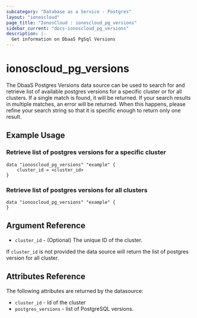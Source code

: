 ```yaml
---
subcategory: "Database as a Service - Postgres"
layout: "ionoscloud"
page_title: "IonosCloud : ionoscloud_pg_versions"
sidebar_current: "docs-ionoscloud_pg_versions"
description: |-
  Get information on DbaaS PgSql Versions
---
```


# ionoscloud\_pg_versions

The DbaaS Postgres Versions data source can be used to search for and retrieve list of available postgres versions for a specific cluster or for all clusters.
If a single match is found, it will be returned. If your search results in multiple matches, an error will be returned.
When this happens, please refine your search string so that it is specific enough to return only one result.

## Example Usage

### Retrieve list of postgres versions for a specific cluster
```hcl
data "ionoscloud_pg_versions" "example" {
	cluster_id = <cluster_id>
}
```

### Retrieve list of postgres versions for all clusters
```hcl
data "ionoscloud_pg_versions" "example" {
}
```

## Argument Reference

* `cluster_id` - (Optional) The unique ID of the cluster.

If `cluster_id` is not provided the data source will return the list of postgres version for all cluster.

## Attributes Reference

The following attributes are returned by the datasource:

* `cluster_id` - Id of the cluster
* `postgres_versions` - list of PostgreSQL versions.